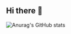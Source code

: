 ## Hi there 👋

![Anurag's GitHub stats](https://github-readme-stats.vercel.app/api?usernameYuSung011017&show_icons=true&theme=radical)
